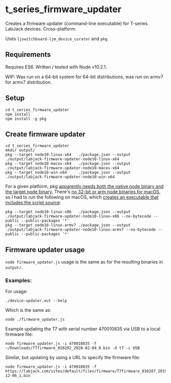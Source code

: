 # t_series_firmware_updater

Creates a firmware updater (command-line executable) for T-series LabJack devices. Cross-platform.

Uses `ljswitchboard-ljm_device_curator` and `pkg`.


## Requirements

Requires ES6. Written / tested with Node v10.2.1.

WIP: Was run on a 64-bit system for 64-bit distributions, was run on armv7 for armv7 distribution.


## Setup

```
cd t_series_firmware_updater
npm install
npm install -g pkg
```


## Create firmware updater

```
cd t_series_firmware_updater
mkdir output/
pkg --target node10-linux-x64   ./package.json --output ./output/labjack-firmware-updater-node10-linux-x64
pkg --target node10-macos-x64   ./package.json --output ./output/labjack-firmware-updater-node10-macos-x64
pkg --target node10-win-x64     ./package.json --output ./output/labjack-firmware-updater-node10-win-x64
```

For a given platform, pkg [apparently needs both the native node binary and the target node binary](https://github.com/zeit/pkg/issues/869). There's [no 32-bit or arm node binaries for macOS](https://github.com/zeit/pkg-fetch/releases/), so I had to run the following on macOS, which [creates an executable that includes the script source](https://github.com/zeit/pkg-fetch/issues/68#issuecomment-511656541):

```
pkg --target node10-linux-x86   ./package.json --output ./output/labjack-firmware-updater-node10-linux-x86 --no-bytecode --public --public-packages '*'
pkg --target node10-linux-armv7 ./package.json --output ./output/labjack-firmware-updater-node10-linux-armv7 --no-bytecode --public --public-packages '*'
```


## Firmware updater usage

`node firmware_updater.js` usage is the same as for the resulting binaries in `output/`.


### Examples:

For usage:

```
./device-updater.out --help
```

Which is the same as:

```
node ./firmware_updater.js
```

Example updating the T7 with serial number 470010835 via USB to a local firmware file:

```
node firmware_updater.js -i 470010835 -f ~/Downloads/T7firmware_010292_2020-02-04_0.bin -d t7 -c USB
```

Similar, but updating by using a URL to specify the firmware file:

```
node firmware_updater.js -i 470010835 -f https://labjack.com/sites/default/files/firmware/T7firmware_010287_2019-12-06_1.bin
```
